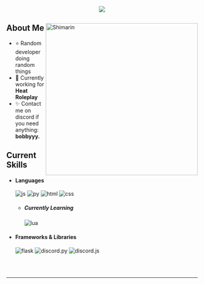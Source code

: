 <p align = center ><img src="https://i.imgur.com/WkgzIZA.png"> </p>

<div>

<img align="right" width="400" alt="Shimarin" src="https://i.imgur.com/nwzdwI6.png"/>

<h2> About Me</h2>

- ⭐ Random developer doing random things
- 🌟 Currently working for **Heat Roleplay**
- ✨ Contact me on discord if you need anything: **bobbyyy.**
  
<h2> Current Skills</h2>
  
- <h4> Languages </h4>
  <img src = "https://img.shields.io/badge/JavaScript-323330?style=for-the-badge&logo=javascript&logoColor=F7DF1E" alt = "js" />
  <img src = "https://img.shields.io/badge/Python-%23ED8B00?style=for-the-badge&logo=python&logoColor=white" alt = "py" />
  <img src = "https://img.shields.io/badge/HTML5-E34F26?style=for-the-badge&logo=html5&logoColor=white" alt = "html" />
  <img src = "https://img.shields.io/badge/CSS3-1572B6?style=for-the-badge&logo=css3&logoColor=white" alt = "css" />
  
  - <h5> Currently Learning </h5>
    <img src = "https://img.shields.io/badge/lua-1572B6.svg?style=for-the-badge&logo=lua&logoColor=white" alt = "lua" />
  
- <h4> Frameworks & Libraries </h4>
  <img src = "https://img.shields.io/badge/flask-%2320232a.svg?style=for-the-badge&logo=flask&logoColor=%1261DBFB" alt = "flask" />
  <img src = "https://img.shields.io/badge/discord.py-%2320232a.svg?style=for-the-badge&logo=discord&logoColor=%2361DAFB" alt = "discord.py" />
  <img src = "https://img.shields.io/badge/discord.js-%2320232a.svg?style=for-the-badge&logo=discord&logoColor=%2361DAFB" alt = "discord.js" />

  
  </br></br>
  
<div align="right">
<a href=""></a>
  </div>
  </div>

------
